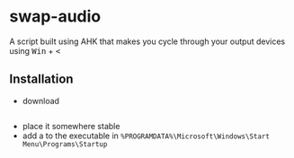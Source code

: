 # swap-audio

A script built using AHK that makes you cycle through your output devices using <kbd>Win</kbd> + <kbd><</kbd>

## Installation 

- download
	```
	```
- place it somewhere stable
- add a to the executable in `%PROGRAMDATA%\Microsoft\Windows\Start Menu\Programs\Startup`
